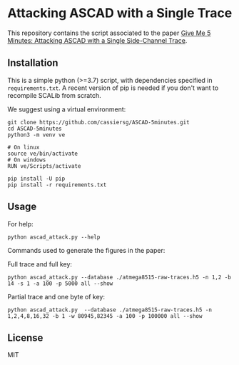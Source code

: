 # Attacking ASCAD with a Single Trace

This repository contains the script associated to the paper [Give Me 5 Minutes: Attacking ASCAD with a Single Side-Channel Trace](https://eprint.iacr.org/2021/817).

## Installation

This is a simple python (>=3.7) script, with dependencies specified in `requirements.txt`.
A recent version of pip is needed if you don't want to recompile SCALib from scratch.

We suggest using a virtual environment:
```
git clone https://github.com/cassiersg/ASCAD-5minutes.git
cd ASCAD-5minutes
python3 -m venv ve

# On linux
source ve/bin/activate
# On windows
RUN ve/Scripts/activate

pip install -U pip
pip install -r requirements.txt
```

## Usage

For help:
```
python ascad_attack.py --help
```

Commands used to generate the figures in the paper:

Full trace and full key:
```
python ascad_attack.py --database ./atmega8515-raw-traces.h5 -n 1,2 -b 14 -s 1 -a 100 -p 5000 all --show
```

Partial trace and one byte of key:
```
python ascad_attack.py  --database ./atmega8515-raw-traces.h5 -n 1,2,4,8,16,32 -b 1 -w 80945,82345 -a 100 -p 100000 all --show
```

## License

MIT
